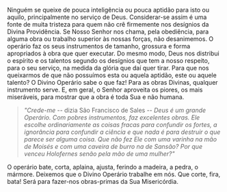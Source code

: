 
Ninguém se queixe de pouca inteligência ou pouca aptidão para isto ou aquilo, principalmente no serviço de Deus. Considerar-se assim é uma fonte de muita tristeza para quem não crê firmemente nos desígnios da Divina Providência. Se Nosso Senhor nos chama, pela obediência, para alguma obra ou trabalho superior às nossas forças, não desanimemos. O operário faz os seus instrumentos de tamanho, grossura e forma apropriados à obra que quer executar. Do mesmo modo, Deus nos distribui o espírito e os talentos segundo os desígnios que tem a nosso respeito, para o seu serviço, na medida da glória que daí quer tirar. Para que nos queixarmos de que não possuímos esta ou aquela aptidão, este ou aquele talento? O Divino Operário sabe o que faz! Para as obras Divinas, qualquer instrumento serve. E, em geral, o Senhor aproveita os piores, os mais miseráveis, para mostrar que a obra é toda Sua e não humana. 

> *"Crede-me* -- dizia São Francisco de Sales -- *Deus é um grande Operário. Com pobres instrumentos, faz excelentes obras. Ele escolhe ordinariamente as coisas fracas para confundir os fortes, a ignorância para confundir a ciência e que nada é para destruir o que parece ser alguma coisa. Que não fez Ele com uma varinha na mão de Moisés e com uma caveira de burro na de Sansão? Por que venceu Holofernes senão pela mão de uma mulher?"*

O operário bate, corta, aplaina, ajusta, ferindo a madeira, a pedra, o mármore. Deixemos que o Divino Operário trabalhe em nós. Que corte, fira, bata! Será para fazer-nos obras-primas da Sua Misericórdia.

